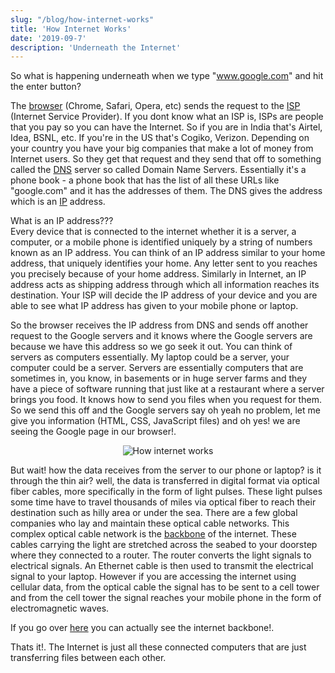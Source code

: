 ```yaml
---
slug: "/blog/how-internet-works"
title: 'How Internet Works'
date: '2019-09-7'
description: 'Underneath the Internet'
---
```


So what is happening underneath when we type "www.google.com" and hit the enter button?

The [browser](https://en.wikipedia.org/wiki/Web_browser) (Chrome, Safari, Opera, etc) sends the request to the [ISP](https://en.wikipedia.org/wiki/Internet_service_provider) (Internet Service Provider). If you dont know what an ISP is, ISPs are people that you pay so you can have the Internet. So if you are in India that's Airtel, Idea, BSNL, etc. If you're in the US that's Cogiko, Verizon. Depending on your country you have your big companies that make a lot of money from Internet users. So they get that request and they send that off to something called the [DNS](https://en.wikipedia.org/wiki/Domain_Name_System) server so called Domain Name Servers.
Essentially it's a phone book - a phone book that has the list of all these URLs like "google.com" and it has the addresses of them. The DNS gives the address which is an [IP](https://en.wikipedia.org/wiki/IP_address) address.

What is an IP address???  
Every device that is connected to the internet whether it is a server, a computer, or a mobile phone is identified uniquely by a string of numbers known as an IP address. You can think of an IP address similar to your home address, that uniquely identifies your home. Any letter sent to you reaches you precisely because of your home address. Similarly in Internet, an IP address acts as shipping address through which all information reaches its destination. Your ISP will decide the IP address of your device and you are able to see what IP address has given to your mobile phone or laptop.

So the browser receives the IP address from DNS and sends off another request to the Google servers and it knows where the Google servers are because we have this address so we go seek it out. You can think of servers as computers essentially. My laptop could be a server, your computer could be a server. Servers are essentially computers that are sometimes in, you know, in basements or in huge server farms and they have a piece of software running that just like at a restaurant where a server brings you food. It knows how to send you files when you request for them. So we send this off and the Google servers say oh yeah no problem, let me give you information (HTML, CSS, JavaScript files) and oh yes! we are seeing the Google page in our browser!.

<div style="text-align:center"><img alt="How internet works" title="How internet works" src="https://www.m3isp.com/images/wireless-diagram.gif" /></div>

But wait! how the data receives from the server to our phone or laptop? is it through the thin air? well, the data is transferred in digital format via optical fiber cables, more specifically in the form of light pulses. These light pulses some time have to travel thousands of miles via optical fiber to reach their destination such as hilly area or under the sea. There are a few global companies who lay and maintain these optical cable networks. This complex optical cable network is the [backbone](https://en.wikipedia.org/wiki/Internet_backbone) of the internet. These cables carrying the light are stretched across the seabed to your doorstep where they connected to a router. The router converts the light signals to electrical signals. An Ethernet cable is then used to transmit the electrical signal to your laptop. However if you are accessing the internet using cellular data, from the optical cable the signal has to be sent to a cell tower and from the cell tower the signal reaches your mobile phone in the form of electromagnetic waves.

If you go over [here](https://www.submarinecablemap.com/) you can actually see the internet backbone!.

Thats it!. The Internet is just all these connected computers that are just transferring files between each other.

